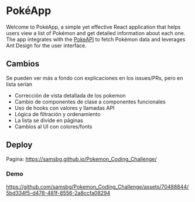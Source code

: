 # PokéApp

Welcome to PokéApp, a simple yet effective React application that helps users view a list of Pokémon and get detailed information about each one. The app integrates with the [PokeAPI](https://pokeapi.co/) to fetch Pokémon data and leverages Ant Design for the user interface.

## Cambios
Se pueden ver más a fondo con explicaciones en los issues/PRs, pero en lista serían
- Corrección de vista detallada de los pokemon
- Cambio de componentes de clase a componentes funcionales
- Uso de hooks con valores y llamadas API
- Lógica de filtración y ordenamiento
- La lista se divide en páginas
- Cambios al UI con colores/fonts

## Deploy
Pagina: https://samsbg.github.io/Pokemon_Coding_Challenge/

### Demo
https://github.com/samsbg/Pokemon_Coding_Challenge/assets/70488844/5bd334f5-d478-481f-8556-2a8ccfa08294

